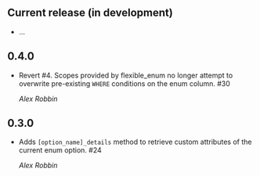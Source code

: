 Current release (in development)
--------------------------------

* ...

0.4.0
-----

*   Revert #4. Scopes provided by flexible_enum no longer attempt to overwrite pre-existing `WHERE` conditions on the enum column. #30

    *Alex Robbin*

0.3.0
-----

*   Adds `[option_name]_details` method to retrieve custom attributes of the
    current enum option. #24

    *Alex Robbin*
